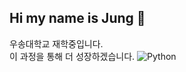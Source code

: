 ## Hi my name is Jung 👋 

우송대학교 재학중입니다.
<br />
이 과정을 통해 더 성장하겠습니다.
![Python](https://img.shields.io/badge/python-3670A0?style=for-the-badge&logo=python&logoColor=ffdd54)
